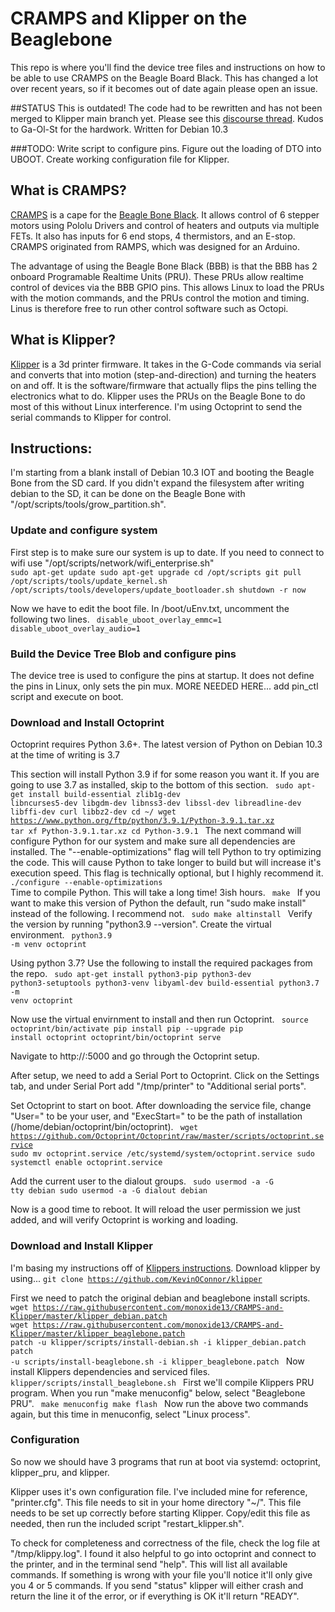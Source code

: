 # CRAMPS and Klipper on the Beaglebone
This repo is where you'll find the device tree files and instructions on how to be able to use CRAMPS on the Beagle Board Black. This has changed a lot over recent years, so if it becomes out of date again please open an issue.

##STATUS
This is outdated! The code had to be rewritten and has not been merged to Klipper main branch yet. Please see this [discourse thread](https://klipper.discourse.group/t/beaglebone-on-debian-11-7-searching-testers/14076). Kudos to Ga-Ol-St for the hardwork.
Written for Debian 10.3

###TODO:
Write script to configure pins.
Figure out the loading of DTO into UBOOT.
Create working configuration file for Klipper.

## What is CRAMPS?
[CRAMPS](https://github.com/cdsteinkuehler/bobc_hardware/tree/CRAMPS/CRAMPS) is a cape for the [Beagle Bone Black](https://beagleboard.org/black). It allows control of 6 stepper motors using Pololu Drivers and control of heaters and outputs via multiple FETs. It also has inputs for 6 end stops, 4 thermistors, and an E-stop. CRAMPS originated from RAMPS, which was designed for an Arduino.

The advantage of using the Beagle Bone Black (BBB) is that the BBB has 2 onboard Programable Realtime Units (PRU). These PRUs allow realtime control of devices via the BBB GPIO pins. This allows Linux to load the PRUs with the motion commands, and the PRUs control the motion and timing. Linus is therefore free to run other control software such as Octopi.

## What is Klipper?
[Klipper](https://www.klipper3d.org) is a 3d printer firmware. It takes in the G-Code commands via serial and converts that into motion (step-and-direction) and turning the heaters on and off. It is the software/firmware that actually flips the pins telling the electronics what to do. Klipper uses the PRUs on the Beagle Bone to do most of this without Linux interference. I'm using Octoprint to send the serial commands to Klipper for control.

## Instructions:
I'm starting from a blank install of Debian 10.3 IOT and booting the Beagle Bone from the SD card. If you didn't expand the filesystem after writing debian to the SD, it can be done on the Beagle Bone with "/opt/scripts/tools/grow_partition.sh".

### Update and configure system
First step is to make sure our system is up to date. If you need to connect to wifi use "/opt/scripts/network/wifi_enterprise.sh"
<code>
sudo apt-get update
sudo apt-get upgrade
cd /opt/scripts
git pull
/opt/scripts/tools/update_kernel.sh
/opt/scripts/tools/developers/update_bootloader.sh
shutdown -r now
</code>

Now we have to edit the boot file. In /boot/uEnv.txt, uncomment the following two lines.
<code>
disable_uboot_overlay_emmc=1
disable_uboot_overlay_audio=1
</code>

### Build the Device Tree Blob and configure pins
The device tree is used to configure the pins at startup. It does not define the pins in Linux, only sets the pin mux.
MORE NEEDED HERE... add pin_ctl script and execute on boot.


### Download and Install Octoprint
Octoprint requires Python 3.6+. The latest version of Python on Debian 10.3 at the time of writing is 3.7

This section will install Python 3.9 if for some reason you want it. If you are going to use 3.7 as installed, skip to the bottom of this section.
<code>
sudo apt-get install build-essential zlib1g-dev libncurses5-dev libgdm-dev libnss3-dev libssl-dev libreadline-dev libffi-dev curl libbz2-dev
cd ~/
wget https://www.python.org/ftp/python/3.9.1/Python-3.9.1.tar.xz
tar xf Python-3.9.1.tar.xz
cd Python-3.9.1
</code>
The next command will configure Python for our system and make sure all dependencies are installed. The "--enable-optimizations" flag will tell Python to try optimizing the code. This will cause Python to take longer to build but will increase it's execution speed. This flag is technically optional, but I highly recommend it.
<code>
./configure --enable-optimizations
</code>
Time to compile Python. This will take a long time! 3ish hours.
<code>
make
</code>
If you want to make this version of Python the default, run "sudo make install" instead of the following. I recommend not.
<code>
sudo make altinstall
</code>
Verify the version by running "python3.9 --version".
Create the virtual environment.
<code>
python3.9 -m venv octoprint
</code>

Using python 3.7? Use the following to install the required packages from the repo.
<code>
sudo apt-get install python3-pip python3-dev python3-setuptools python3-venv libyaml-dev build-essential
python3.7 -m venv octoprint
</code>

Now use the virtual envirnment to install and then run Octoprint.
<code>
source octoprint/bin/activate
pip install pip --upgrade
pip install octoprint
octoprint/bin/octoprint serve
</code>

Navigate to http://<IP>:5000 and go through the Octoprint setup.

After setup, we need to add a Serial Port to Octoprint. Click on the Settings tab, and under Serial Port add "/tmp/printer" to "Additional serial ports".

Set Octoprint to start on boot. After downloading the service file, change "User=" to be your user, and "ExecStart=" to be the path of installation (/home/debian/octoprint/bin/octoprint).
<code>
wget https://github.com/Octoprint/Octoprint/raw/master/scripts/octoprint.service
sudo mv octoprint.service /etc/systemd/system/octoprint.service
sudo systemctl enable octoprint.service
</code>

Add the current user to the dialout groups.
<code>
sudo usermod -a -G tty debian
sudo usermod -a -G dialout debian
</code>

Now is a good time to reboot. It will reload the user permission we just added, and will verify Octoprint is working and loading.

### Download and Install Klipper
I'm basing my instructions off of [Klippers instructions](https://www.klipper3d.org/beaglebone.html).
Download klipper by using...
<code>git clone https://github.com/KevinOConnor/klipper</code>

First we need to patch the original debian and beaglebone install scripts.
<code>
wget https://raw.githubusercontent.com/monoxide13/CRAMPS-and-Klipper/master/klipper_debian.patch
wget https://raw.githubusercontent.com/monoxide13/CRAMPS-and-Klipper/master/klipper_beaglebone.patch
patch -u klipper/scripts/install-debian.sh -i klipper_debian.patch
patch -u scripts/install-beaglebone.sh -i klipper_beaglebone.patch
</code>
Now install Klippers dependencies and serviced files.
<code>
klipper/scripts/install_beaglebone.sh
</code>
First we'll compile Klippers PRU program. When you run "make menuconfig" below, select "Beaglebone PRU".
<code>
make menuconfig
make flash
</code>
Now run the above two commands again, but this time in menuconfig, select "Linux process".

### Configuration
So now we should have 3 programs that run at boot via systemd: octoprint, klipper_pru, and klipper.

Klipper uses it's own configuration file. I've included mine for reference, "printer.cfg". This file needs to sit in your home directory "~/". This file needs to be set up correctly before starting Klipper. Copy/edit this file as needed, then run the included script "restart_klipper.sh".

To check for completeness and correctness of the file, check the log file at "/tmp/klippy.log". I found it also helpful to go into octoprint and connect to the printer, and in the terminal send "help". This will list all available commands. If something is wrong with your file you'll notice it'll only give you 4 or 5 commands. If you send "status" klipper will either crash and return the line it of the error, or if everything is OK it'll return "READY".
